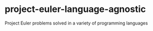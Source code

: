 # project-euler-language-agnostic
Project Euler problems solved in a variety of programming languages
